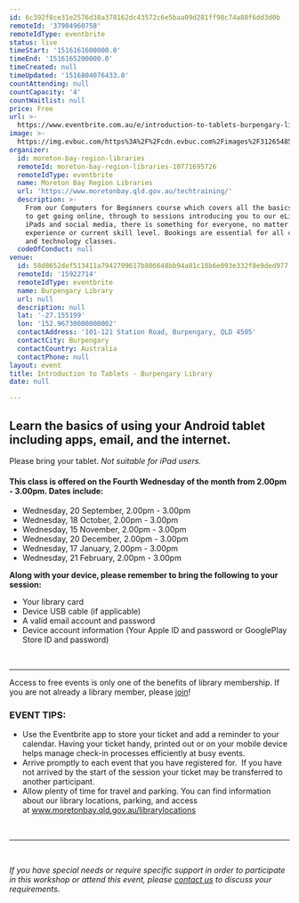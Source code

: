 ```yaml
---
id: 6c392f8ce31e2576d38a378162dc43572c6e5baa09d281ff98c74a80f6dd3d0b
remoteId: '37904960758'
remoteIdType: eventbrite
status: live
timeStart: '1516161600000.0'
timeEnd: '1516165200000.0'
timeCreated: null
timeUpdated: '1516804076433.0'
countAttending: null
countCapacity: '4'
countWaitlist: null
price: Free
url: >-
  https://www.eventbrite.com.au/e/introduction-to-tablets-burpengary-library-tickets-37904960758?aff=ebapi
image: >-
  https://img.evbuc.com/https%3A%2F%2Fcdn.evbuc.com%2Fimages%2F31265485%2F175653860817%2F1%2Foriginal.jpg?s=685d90de9ed82d2159529843b5db614a
organizer:
  id: moreton-bay-region-libraries
  remoteId: moreton-bay-region-libraries-10771695726
  remoteIdType: eventbrite
  name: Moreton Bay Region Libraries
  url: 'https://www.moretonbay.qld.gov.au/techtraining/'
  description: >-
    From our Computers for Beginners course which covers all the basics you need
    to get going online, through to sessions introducing you to our eLibrary,
    iPads and social media, there is something for everyone, no matter your past
    experience or current skill level. Bookings are essential for all computer
    and technology classes.
  codeOfConduct: null
venue:
  id: 58d8652def513411a7942799617b806648bb94a81c18b6e093e332f8e9ded977
  remoteId: '15922714'
  remoteIdType: eventbrite
  name: Burpengary Library
  url: null
  description: null
  lat: '-27.155199'
  lon: '152.96730000000002'
  contactAddress: '101-121 Station Road, Burpengary, QLD 4505'
  contactCity: Burpengary
  contactCountry: Australia
  contactPhone: null
layout: event
title: Introduction to Tablets - Burpengary Library
date: null

---
```

<H2>Learn the basics of using your Android tablet including apps, email, and the internet.</H2>
<P><SPAN>Please bring your tablet. <EM>Not suitable for iPad users.</EM></SPAN></P>
<H4>This class is offered on the Fourth Wednesday of the month from 2.00pm - 3.00pm. Dates include:</H4>
<UL>
<LI>Wednesday, 20 September, 2.00pm - 3.00pm</LI>
<LI>Wednesday, 18 October, 2.00pm - 3.00pm</LI>
<LI>Wednesday, 15 November, 2.00pm - 3.00pm</LI>
<LI>Wednesday, 20 December, 2.00pm - 3.00pm</LI>
<LI>Wednesday, 17 January, 2.00pm - 3.00pm</LI>
<LI>Wednesday, 21 February, 2.00pm - 3.00pm</LI>
</UL>
<P><STRONG>Along with your device, please remember to bring the following to your session:</STRONG></P>
<UL>
<LI>Your library card</LI>
<LI>Device USB cable (if applicable)</LI>
<LI>A valid email account and password</LI>
<LI>Device account information (Your Apple ID and password or GooglePlay Store ID and password)</LI>
</UL>
<P><BR></P>
<HR>
<P><SPAN>Access to free events is only one of the benefits of library membership. If you are not already a library member, please </SPAN><A HREF="https://www.moretonbay.qld.gov.au/libraries/join" TARGET="_blank" REL="noreferrer noopener nofollow noopener noreferrer nofollow"><SPAN>join</SPAN></A><SPAN>!</SPAN></P>
<H3 CLASS="MsoNormal"><STRONG>EVENT TIPS</STRONG>:</H3>
<UL>
<LI>Use the Eventbrite app to store your ticket and add a reminder to your calendar. Having your ticket handy, printed out or on your mobile device helps manage check-in processes efficiently at busy events.</LI>
<LI>Arrive promptly to each event that you have registered for.  If you have not arrived by the start of the session your ticket may be transferred to another participant.</LI>
<LI>Allow plenty of time for travel and parking. You can find information about our library locations, parking, and access at <A HREF="http://www.moretonbay.qld.gov.au/librarylocations" TARGET="_blank" REL="noreferrer noopener nofollow noopener noreferrer nofollow">www.moretonbay.qld.gov.au/librarylocations</A></LI>
</UL>
<P><BR></P>
<HR>
<P><BR></P>
<P><I>If you have special needs or require specific support in order to participate in this workshop or attend this event, please <A HREF="https://www.moretonbay.qld.gov.au/libraries/contact/" TARGET="_blank" REL="noreferrer noopener nofollow noopener noreferrer nofollow">contact us</A> to discuss your requirements.</I></P>
